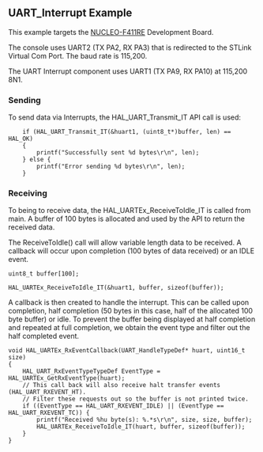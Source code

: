 ## UART_Interrupt Example

This example targets the [NUCLEO-F411RE](https://www.st.com/en/evaluation-tools/nucleo-f411re.html) Development Board.

The console uses UART2 (TX PA2, RX PA3) that is redirected to the STLink Virtual Com Port. The baud rate is 115,200.

The UART Interrupt component uses UART1 (TX PA9, RX PA10) at 115,200 8N1.

### Sending 

To send data via Interrupts, the HAL_UART_Transmit_IT API call is used:

```
	if (HAL_UART_Transmit_IT(&huart1, (uint8_t*)buffer, len) == HAL_OK)
	{
		printf("Successfully sent %d bytes\r\n", len);
	} else {
		printf("Error sending %d bytes\r\n", len);
	}
```

### Receiving

To being to receive data, the HAL_UARTEx_ReceiveToIdle_IT is called from main. A buffer of 100 bytes is allocated and used by the API to return the received data.

The ReceiveToIdle() call will allow variable length data to be received. A callback will occur upon completion (100 bytes of data received) or an IDLE event. 

```
uint8_t buffer[100];

HAL_UARTEx_ReceiveToIdle_IT(&huart1, buffer, sizeof(buffer));
```

A callback is then created to handle the interrupt. This can be called upon completion, half completion (50 bytes in this case, half of the allocated 100 byte buffer) or idle. To prevent the buffer being displayed at half completion and repeated at full completion, we obtain the event type and filter out the half completed event.

```
void HAL_UARTEx_RxEventCallback(UART_HandleTypeDef* huart, uint16_t size)
{
	HAL_UART_RxEventTypeTypeDef EventType = HAL_UARTEx_GetRxEventType(huart);
	// This call back will also receive halt transfer events (HAL_UART_RXEVENT_HT).
	// Filter these requests out so the buffer is not printed twice.
	if ((EventType == HAL_UART_RXEVENT_IDLE) || (EventType == HAL_UART_RXEVENT_TC)) {
		printf("Received %hu byte(s): %.*s\r\n", size, size, buffer);
		HAL_UARTEx_ReceiveToIdle_IT(huart, buffer, sizeof(buffer));
	}
}
```
